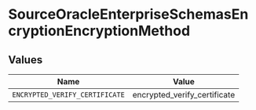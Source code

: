 # SourceOracleEnterpriseSchemasEncryptionEncryptionMethod


## Values

| Name                           | Value                          |
| ------------------------------ | ------------------------------ |
| `ENCRYPTED_VERIFY_CERTIFICATE` | encrypted_verify_certificate   |